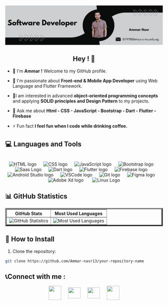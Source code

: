 
![Bannar](https://github.com/Ammar-nasr13/Ammar-nasr13/blob/master/Banner2.png)

<h2 align=center>Hey ! 👋</h2>

- 📌 I'm **Ammar !** Welcome to my GitHub profile.

- 🔭 I'm passionate about **Front-end & Mobile App Developer** using Web Language and Flutter Framework.

- 🌱I am interested in advanced **object-oriented programming concepts** and applying **SOLID principles and Design Pattern** to my projects.

- 💬 Ask me about **Html - CSS - JavaScript - Bootstrap - Dart - Flutter - Firebase**

- ⚡ Fun fact **I feel fun when I code while drinking coffee.**

<h2 align="left">💻 Languages and Tools </h2>
<br>
<div align="center">
   
  <img src="https://cdn.jsdelivr.net/gh/devicons/devicon@latest/icons/html5/html5-original.svg"  height="50" alt="HTML logo"/>
  <img width="14" />   
  <img src="https://cdn.jsdelivr.net/gh/devicons/devicon@latest/icons/css3/css3-original.svg" height="50" alt="CSS logo"/>
  <img width="14" />
  <img src="https://cdn.jsdelivr.net/gh/devicons/devicon@latest/icons/javascript/javascript-original.svg" height="50" alt="JavaScript logo" />
  <img width="14" />
  <img src="https://cdn.jsdelivr.net/gh/devicons/devicon@latest/icons/bootstrap/bootstrap-original.svg" height="50" alt="Bootstrap logo" /> 
  <img width="14" />
  <img src="https://cdn.jsdelivr.net/gh/devicons/devicon@latest/icons/sass/sass-original.svg" height="50" alt="Saas Logo" />   
  <img width="14" />
  <img src="https://cdn.jsdelivr.net/gh/devicons/devicon/icons/dart/dart-original.svg" height="50" alt="Dart logo"  />
  <img width="14" />
  <img src="https://cdn.jsdelivr.net/gh/devicons/devicon/icons/flutter/flutter-original.svg" height="50" alt="Flutter logo"  />
  <img width="14" />
  <img src="https://cdn.jsdelivr.net/gh/devicons/devicon/icons/firebase/firebase-plain.svg" height="50" alt="Firebase logo"  />
  <img width="14" />
  <img src="https://cdn.jsdelivr.net/gh/devicons/devicon/icons/androidstudio/androidstudio-original.svg" height="50" alt="Android Studio logo"  />
  <img width="14" />
  <img src="https://cdn.jsdelivr.net/gh/devicons/devicon/icons/vscode/vscode-original.svg" height="50" alt="VSCode logo"  />
  <img width="14" />
  <img src="https://cdn.jsdelivr.net/gh/devicons/devicon/icons/git/git-original.svg" height="50" alt="Git logo"  />
  <img width="14" />
  <img src="https://cdn.jsdelivr.net/gh/devicons/devicon@latest/icons/figma/figma-original.svg" height="50" alt="Figma logo" />
  <img width="14" />
  <img src="https://cdn.jsdelivr.net/gh/devicons/devicon@latest/icons/xd/xd-original.svg" height="50" alt="Adobe Xd logo" />
  <img width="20" />
  <img src="https://cdn.jsdelivr.net/gh/devicons/devicon@latest/icons/linux/linux-original.svg"  height="50" alt="Linux Logo" />
          
</div>

## 📊 GitHub Statistics

 <div class="container" align=center>
        <table  border="4">
            <tr>
                <th>GitHub Stats</th>
                <th>Most Used Languages</th>
            </tr>
            <tr>
                <td>
                    <img src="https://github-readme-stats.vercel.app/api?username=Ammar-nasr13&show_icons=true&theme=radical" alt="GitHub Statistics">
                </td>
                <td>
                    <img src="https://github-readme-stats.vercel.app/api/top-langs/?username=Ammar-nasr13&layout=compact&theme=radical" alt="Most Used Languages">
                </td>
            </tr>
        </table>
    </div>

## 🔧 How to Install

1. Clone the repository:
```bash
git clone https://github.com/Ammar-nasr13/your-repository-name
```
<h2 align="left">📞Connect with me :</h2>
<p align="center">
<a href="https://www.linkedin.com/in/ammar-nasr-4645a8269?utm_source=share&utm_campaign=share_via&utm_content=profile&utm_medium=android_app" target="blank"><img align="center" src="https://raw.githubusercontent.com/rahuldkjain/github-profile-readme-generator/master/src/images/icons/Social/linked-in-alt.svg"  height="45" width="40" /></a>
 <img width="14" />
<a href="https://www.facebook.com/share/16tF11hv5V/" target="blank"><img align="center" src="https://raw.githubusercontent.com/rahuldkjain/github-profile-readme-generator/master/src/images/icons/Social/facebook.svg" height="35" width="40" /></a>
<img width="14" />
<a href="https://instagram.com/ammar_nasr13" target="blank"><img align="center" src="https://raw.githubusercontent.com/rahuldkjain/github-profile-readme-generator/master/src/images/icons/Social/instagram.svg"  height="35" width="40" /></a>
<img width="14" />
<a href="https://discord.gg/ammar1352004" target="blank"><img align="center" src="https://raw.githubusercontent.com/rahuldkjain/github-profile-readme-generator/master/src/images/icons/Social/discord.svg"  height="45" width="40" /></a>
</p>
